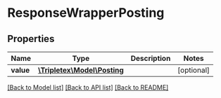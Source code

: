 # ResponseWrapperPosting

## Properties
Name | Type | Description | Notes
------------ | ------------- | ------------- | -------------
**value** | [**\Tripletex\Model\Posting**](Posting.md) |  | [optional] 

[[Back to Model list]](../README.md#documentation-for-models) [[Back to API list]](../README.md#documentation-for-api-endpoints) [[Back to README]](../README.md)

